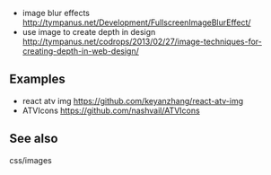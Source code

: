 - image blur effects http://tympanus.net/Development/FullscreenImageBlurEffect/
- use image to create depth in design http://tympanus.net/codrops/2013/02/27/image-techniques-for-creating-depth-in-web-design/

## Examples
- react atv img https://github.com/keyanzhang/react-atv-img
- ATVIcons https://github.com/nashvail/ATVIcons

## See also
css/images
